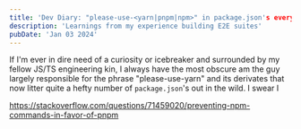 ```yaml
---
title: 'Dev Diary: "please-use-<yarn|pnpm|npm>" in package.json's everywhere was all my fault
description: 'Learnings from my experience building E2E suites'
pubDate: 'Jan 03 2024'
---
```


If I'm ever in dire need of a curiosity or icebreaker and surrounded by my fellow JS/TS engineering kin, I always have the most obscure  am the guy largely responsible for the phrase "please-use-yarn" and its derivates that now litter quite a hefty number of `package.json`'s out in the wild. I swear I

https://stackoverflow.com/questions/71459020/preventing-npm-commands-in-favor-of-pnpm